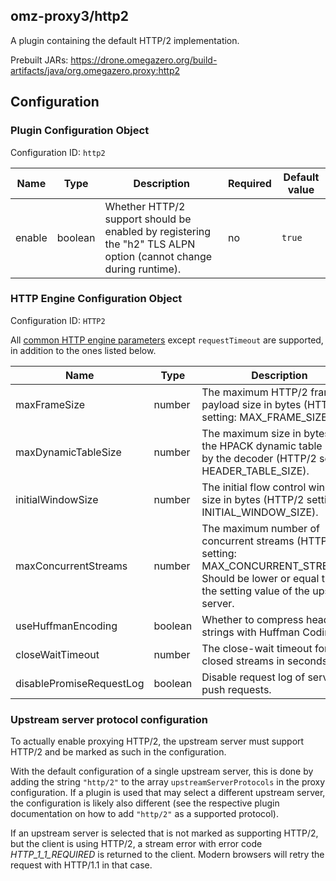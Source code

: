 ## omz-proxy3/http2

A plugin containing the default HTTP/2 implementation.

Prebuilt JARs: <https://drone.omegazero.org/build-artifacts/java/org.omegazero.proxy:http2>

## Configuration

### Plugin Configuration Object

Configuration ID: `http2`

| Name | Type | Description | Required | Default value |
| --- | --- | --- | --- | --- |
| enable | boolean | Whether HTTP/2 support should be enabled by registering the "h2" TLS ALPN option (cannot change during runtime). | no | `true` |

### HTTP Engine Configuration Object

Configuration ID: `HTTP2`

All [common HTTP engine parameters](https://git.omegazero.org/omegazero/omz-proxy3#common-http-engine-parameters) except `requestTimeout` are supported, in addition to the ones listed below.

| Name | Type | Description | Required | Default value |
| --- | --- | --- | --- | --- |
| maxFrameSize | number | The maximum HTTP/2 frame payload size in bytes (HTTP/2 setting: MAX_FRAME_SIZE). | no | `16384` (http/2 default) |
| maxDynamicTableSize | number | The maximum size in bytes of the HPACK dynamic table used by the decoder (HTTP/2 setting: HEADER_TABLE_SIZE). | no | `4096` (http/2 default) |
| initialWindowSize | number | The initial flow control window size in bytes (HTTP/2 setting: INITIAL_WINDOW_SIZE). | no | `65535` (http/2 default) |
| maxConcurrentStreams | number | The maximum number of concurrent streams (HTTP/2 setting: MAX_CONCURRENT_STREAMS). Should be lower or equal than the setting value of the upstream server. | no | `100` |
| useHuffmanEncoding | boolean | Whether to compress header strings with Huffman Coding. | no | `true` |
| closeWaitTimeout | number | The close-wait timeout for closed streams in seconds. | no | `5` |
| disablePromiseRequestLog | boolean | Disable request log of server push requests. | no | value of `disableDefaultRequestLog` |

### Upstream server protocol configuration

To actually enable proxying HTTP/2, the upstream server must support HTTP/2 and be marked as such in the configuration.

With the default configuration of a single upstream server, this is done by adding the string `"http/2"` to the array `upstreamServerProtocols` in the proxy configuration. If a plugin is used that may select a different upstream server, the configuration is likely also different (see the respective plugin documentation on how to add `"http/2"` as a supported protocol).

If an upstream server is selected that is not marked as supporting HTTP/2, but the client is using HTTP/2, a stream error with error code *HTTP_1_1_REQUIRED* is returned to the client. Modern browsers will retry the request with HTTP/1.1 in that case.

